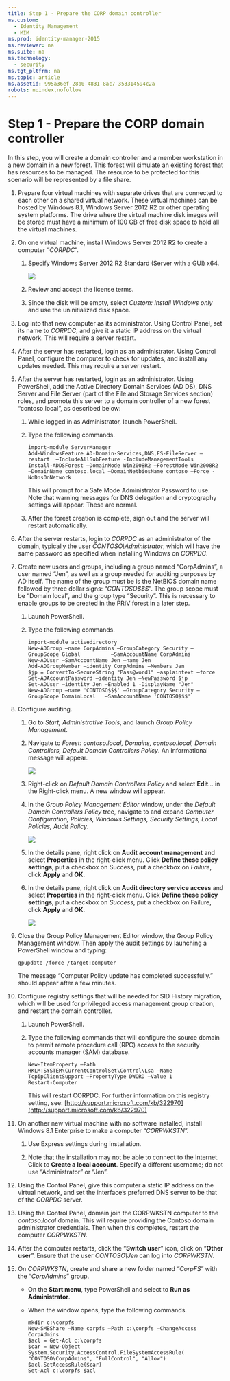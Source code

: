```yaml
---
title: Step 1 - Prepare the CORP domain controller
ms.custom:
  - Identity Management
  - MIM
ms.prod: identity-manager-2015
ms.reviewer: na
ms.suite: na
ms.technology:
  - security
ms.tgt_pltfrm: na
ms.topic: article
ms.assetid: 995a36ef-28b0-4831-8ac7-353314594c2a
robots: noindex,nofollow
---
```

# Step 1 - Prepare the CORP domain controller
In this step, you will create a domain controller and a member workstation in a new domain in a new forest. This forest will simulate an existing forest that has resources to be managed.  The resource to be protected for this scenario will be represented by a file share.

1.  Prepare four virtual machines with separate drives that are connected to each other on a shared virtual network.  These virtual machines can be hosted by Windows 8.1, Windows Server 2012 R2 or other operating system platforms. The drive where the virtual machine disk images will be stored must have a minimum of 100 GB of free disk space to hold all the virtual machines.

2.  On one virtual machine, install Windows Server 2012 R2 to create a computer “*CORPDC*”.

    1.  Specify Windows Server 2012 R2 Standard (Server with a GUI) x64.

        ![](Image/PAM_GS_Select_WS2012.png)

    2.  Review and accept the license terms.

    3.  Since the disk will be empty, select *Custom: Install Windows only* and use the uninitialized disk space.

3.  Log into that new computer as its administrator.  Using Control Panel, set its name to *CORPDC*, and give it a static IP address on the virtual network.  This will require a server restart.

4.  After the server has restarted, login as an administrator. Using Control Panel, configure the computer to check for updates, and install any updates needed.  This may require a server restart.

5.  After the server has restarted, login as an administrator. Using PowerShell, add the Active Directory Domain Services (AD DS), DNS Server and File Server (part of the File and Storage Services section) roles, and promote this server to a domain controller of a new forest “contoso.local”, as described below:

    1.  While logged in as Administrator, launch PowerShell.

    2.  Type the following commands.

        ```
        import-module ServerManager
        Add-WindowsFeature AD-Domain-Services,DNS,FS-FileServer –restart  –IncludeAllSubFeature -IncludeManagementTools
        Install-ADDSForest –DomainMode Win2008R2 –ForestMode Win2008R2 –DomainName contoso.local –DomainNetbiosName contoso –Force -NoDnsOnNetwork
        ```
        This will prompt for a Safe Mode Administrator Password to use.  Note that warning messages for DNS delegation and cryptography settings will appear.  These are normal.

    3.  After the forest creation is complete, sign out and the server will restart automatically.

6.  After the server restarts, login to *CORPDC* as an administrator of the domain, typically the user *CONTOSO\Administrator*, which will have the same password as specified when installing Windows on *CORPDC*.

7.  Create new users and groups, including a group named “CorpAdmins”, a user named “Jen”, as well as a group needed for auditing purposes by AD itself. The name of the group must be is the NetBIOS domain name followed by three dollar signs: “*CONTOSO$$$*”.  The group scope must be “Domain local”, and the group type “Security”.  This is necessary to enable groups to be created in the PRIV forest in a later step.

    1.  Launch PowerShell.

    2.  Type the following commands.

        ```
        import-module activedirectory
        New-ADGroup –name CorpAdmins –GroupCategory Security –GroupScope Global          –SamAccountName CorpAdmins
        New-ADUser –SamAccountName Jen –name Jen
        Add-ADGroupMember –identity CorpAdmins –Members Jen
        $jp = ConvertTo-SecureString "Pass@word1" –asplaintext –force
        Set-ADAccountPassword –identity Jen –NewPassword $jp
        Set-ADUser –identity Jen –Enabled 1 -DisplayName "Jen"
        New-ADGroup –name 'CONTOSO$$$' –GroupCategory Security –GroupScope DomainLocal   –SamAccountName 'CONTOSO$$$'
        ```

8.  Configure auditing.

    1.  Go to *Start, Administrative Tools*, and launch *Group Policy Management*.

    2.  Navigate to *Forest: contoso.local, Domains, contoso.local, Domain Controllers, Default Domain Controllers Policy*. An informational message will appear.

        ![](Image/PAM_GS_GroupPolicyManagement.png)

    3.  Right-click on *Default Domain Controllers Policy* and select **Edit**... in the Right-click menu.  A new window will appear.

    4.  In the *Group Policy Management Editor* window, under the *Default Domain Controllers Policy* tree, navigate to and expand *Computer Configuration, Policies, Windows Settings, Security Settings, Local Policies, Audit Policy*.

        ![](Image/PAM_GS_Group_Policy_Management_Editor.png)

    5.  In the details pane, right click on **Audit account management** and select **Properties** in the right-click menu. Click **Define these policy settings**, put a checkbox on Success, put a checkbox on *Failure*, click **Apply** and **OK**.

    6.  In the details pane, right click on **Audit directory service access** and select **Properties** in the right-click menu. Click **Define these policy settings**, put a checkbox on *Success*, put a checkbox on Failure, click **Apply** and **OK**.

        ![](Image/PAM_GS_Group_Policy_Management_Editor2.png)

9. Close the Group Policy Management Editor window, the Group Policy Management window. Then apply the audit settings by launching a PowerShell window and typing:

    ```
    gpupdate /force /target:computer
    ```
    The message “Computer Policy update has completed successfully.” should appear after a few minutes.

10. Configure registry settings that will be needed for SID History migration, which will be used for privileged access management group creation, and restart the domain controller.

    1.  Launch PowerShell.

    2.  Type the following commands that will configure the source domain to permit remote procedure call (RPC) access to the security accounts manager (SAM) database.

        ```
        New-ItemProperty –Path HKLM:SYSTEM\CurrentControlSet\Control\Lsa –Name TcpipClientSupport –PropertyType DWORD –Value 1
        Restart-Computer
        ```
        This will restart CORPDC.  For further information on this registry setting, see: [http://support.microsoft.com/kb/322970](http://support.microsoft.com/kb/322970)

11. On another new virtual machine with no software installed, install Windows 8.1 Enterprise to make a computer “*CORPWKSTN*”.

    1.  Use Express settings during installation.

    2.  Note that the installation may not be able to connect to the Internet. Click to **Create a local account**.  Specify a different username; do not use “Administrator” or “Jen”.

12. Using the Control Panel, give this computer a static IP address on the virtual network, and set the interface’s preferred DNS server to be that of the *CORPDC* server.

13. Using the Control Panel, domain join the CORPWKSTN computer to the *contoso.local* domain.  This will require providing the Contoso domain administrator credentials.   Then when this completes, restart the computer *CORPWKSTN*.

14. After the computer restarts, click the “**Switch user**” icon, click on “**Other user**”. Ensure that the user *CONTOSO\Jen* can log into *CORPWKSTN*.

15. On *CORPWKSTN*, create and share a new folder named “*CorpFS*” with the “*CorpAdmins*” group.

    -   On the **Start menu**, type PowerShell and select to **Run as Administrator**.

    -   When the window opens, type the following commands.

        ```
        mkdir c:\corpfs
        New-SMBShare –Name corpfs –Path c:\corpfs –ChangeAccess CorpAdmins
        $acl = Get-Acl c:\corpfs
        $car = New-Object System.Security.AccessControl.FileSystemAccessRule( "CONTOSO\CorpAdmins", "FullControl", "Allow")
        $acl.SetAccessRule($car)
        Set-Acl c:\corpfs $acl
        ```
